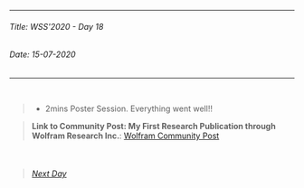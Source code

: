----------
###### Title: WSS'2020 - Day 18
###### Date: 15-07-2020
----------
&nbsp;


> - 2mins Poster Session. Everything went well!!

> **Link to Community Post: My First Research Publication through Wolfram Research Inc.**:
[Wolfram Community Post](https://community.wolfram.com/groups/-/m/t/2030201)



&nbsp;
> ###### [Next Day](Day19.md)


